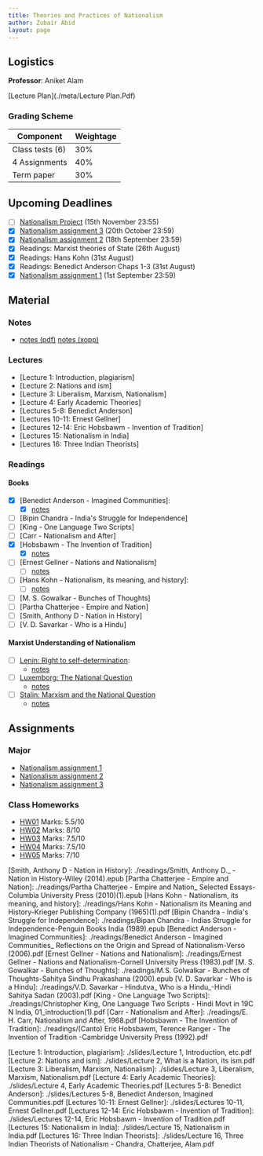 ```yaml
---
title: Theories and Practices of Nationalism
author: Zubair Abid
layout: page
---
```



## Logistics

**Professor**: Aniket Alam

[Lecture Plan](./meta/Lecture Plan.Pdf)

### Grading Scheme

| Component       | Weightage |
|-----------------|-----------|
| Class tests (6) | 30%       |
| 4 Assignments   | 40%       |
| Term paper      | 30%       |

## Upcoming Deadlines

- [ ] [Nationalism Project](./proj/index) (15th November 23:55)
- [X] [Nationalism assignment 3](./assign/3) (20th October 23:59)
- [X] [Nationalism assignment 2](./assign/2) (18th September 23:59)
- [X] Readings: Marxist theories of State (26th August)
- [X] Readings: Hans Kohn (31st August)
- [X] Readings: Benedict Anderson Chaps 1-3 (31st August)
- [X] [Nationalism assignment 1](./assign/1) (1st September 23:59)

## Material

### Notes

- [notes (pdf)](./Natnotes.pdf) [notes (xopp)](./Natnotes.xopp) 

### Lectures

- [Lecture 1: Introduction, plagiarism]
- [Lecture 2: Nations and ism]
- [Lecture 3: Liberalism, Marxism, Nationalism]
- [Lecture 4: Early Academic Theories]
- [Lectures 5-8: Benedict Anderson]
- [Lectures 10-11: Ernest Gellner]
- [Lectures 12-14: Eric Hobsbawm - Invention of Tradition]
- [Lectures 15: Nationalism in India]
- [Lectures 16: Three Indian Theorists]

### Readings

#### Books

- [X] [Benedict Anderson - Imagined Communities]:
    - [X] [notes](./readings/benedict)
- [ ] [Bipin Chandra - India's Struggle for Independence]
- [ ] [King - One Language Two Scripts]
- [ ] [Carr - Nationalism and After]
- [X] [Hobsbawm - The Invention of Tradition]
    - [X] [notes](./readings/hobsbawm)
- [ ] [Ernest Gellner - Nations and Nationalism]
    - [ ] [notes](./readings/gellner)
- [ ] [Hans Kohn - Nationalism, its meaning, and history]:
    - [ ] [notes](./readings/kohn)
- [ ] [M. S. Gowalkar - Bunches of Thoughts]
- [ ] [Partha Chatterjee - Empire and Nation]
- [ ] [Smith, Anthony D - Nation in History]
- [ ] [V. D. Savarkar - Who is a Hindu]

#### Marxist Understanding of Nationalism

- [ ] [Lenin: Right to self-determination]:
    - [notes](./readings/lenindet)
- [ ] [Luxemborg: The National Question] 
    - [notes](./readings/luxnat)
- [ ] [Stalin: Marxism and the National Question] 
    - [notes](./readings/stalnat)

## Assignments

### Major

- [Nationalism assignment 1](./assign/1)
- [Nationalism assignment 2](./assign/2)
- [Nationalism assignment 3](./assign/3)

### Class Homeworks

- [HW01](./hws/1) Marks: 5.5/10
- [HW02](./hws/2) Marks: 8/10
- [HW03](./hws/3) Marks: 7.5/10
- [HW04](./hws/4) Marks: 7.5/10
- [HW05](./hws/5) Marks: 7/10

[Smith, Anthony D - Nation in History]: ./readings/Smith, Anthony D._ - Nation in History-Wiley (2014).epub
[Partha Chatterjee - Empire and Nation]: ./readings/Partha Chatterjee - Empire and Nation_ Selected Essays-Columbia University Press (2010)(1).epub
[Hans Kohn - Nationalism, its meaning, and history]: ./readings/Hans Kohn - Nationalism its Meaning and History-Krieger Publishing Company (1965)(1).pdf
[Bipin Chandra - India's Struggle for Independence]: ./readings/Bipan Chandra - Indias Struggle for Independence-Penguin Books India (1989).epub
[Benedict Anderson - Imagined Communities]: ./readings/Benedict Anderson - Imagined Communities_ Reflections on the Origin and Spread of Nationalism-Verso (2006).pdf
[Ernest Gellner - Nations and Nationalism]: ./readings/Ernest Gellner - Nations and Nationalism-Cornell University Press (1983).pdf
[M. S. Gowalkar - Bunches of Thoughts]: ./readings/M.S. Golwalkar - Bunches of Thoughts-Sahitya Sindhu Prakashana (2000).epub
[V. D. Savarkar - Who is a Hindu]: ./readings/V.D. Savarkar - Hindutva_ Who is a Hindu_-Hindi Sahitya Sadan (2003).pdf
[King - One Language Two Scripts]: ./readings/Christopher King, One Language Two Scripts - Hindi Movt in 19C N India, 01_introduction(1).pdf
[Carr - Nationalism and After]: ./readings/E. H. Carr, Nationalism and After, 1968.pdf
[Hobsbawm - The Invention of Tradition]: ./readings/(Canto) Eric Hobsbawm, Terence Ranger - The Invention of Tradition -Cambridge University Press (1992).pdf

[Lenin: Right to self-determination]: https://www.marxists.org/archive/lenin/works/1914/self-det/index.htm
[Luxemborg: The National Question]: https://www.marxists.org/archive/luxemburg/1909/national-question/index.htm
[Stalin: Marxism and the National Question]: https://www.marxists.org/reference/archive/stalin/works/1913/03.htm

[Lecture 1: Introduction, plagiarism]: ./slides/Lecture 1, Introduction, etc.pdf
[Lecture 2: Nations and ism]: ./slides/Lecture 2, What is a Nation, its ism.pdf
[Lecture 3: Liberalism, Marxism, Nationalism]: ./slides/Lecture 3, Liberalism, Marxism, Nationalism.pdf
[Lecture 4: Early Academic Theories]: ./slides/Lecture 4, Early Academic Theories.pdf
[Lectures 5-8: Benedict Anderson]: ./slides/Lectures 5-8, Benedict Anderson, Imagined Communities.pdf
[Lectures 10-11: Ernest Gellner]: ./slides/Lectures 10-11, Ernest Gellner.pdf
[Lectures 12-14: Eric Hobsbawm - Invention of Tradition]: ./slides/Lectures 12-14, Eric Hobsbawm - Invention of Tradition.pdf
[Lectures 15: Nationalism in India]: ./slides/Lecture 15, Nationalism in India.pdf
[Lectures 16: Three Indian Theorists]: ./slides/Lecture 16, Three Indian Theorists of Nationalism - Chandra, Chatterjee, Alam.pdf
